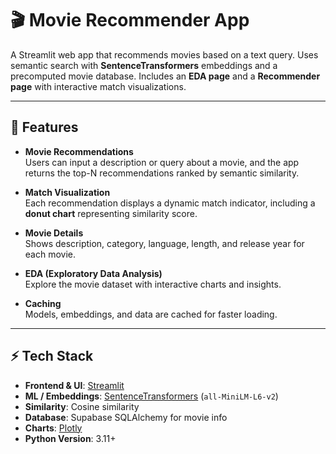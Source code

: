 # 🎬 Movie Recommender App

A Streamlit web app that recommends movies based on a text query. Uses semantic search with **SentenceTransformers** embeddings and a precomputed movie database. Includes an **EDA page** and a **Recommender page** with interactive match visualizations.

---

## 🧩 Features

- **Movie Recommendations**  
  Users can input a description or query about a movie, and the app returns the top-N recommendations ranked by semantic similarity.  

- **Match Visualization**  
  Each recommendation displays a dynamic match indicator, including a **donut chart** representing similarity score.  

- **Movie Details**  
  Shows description, category, language, length, and release year for each movie.  

- **EDA (Exploratory Data Analysis)**  
  Explore the movie dataset with interactive charts and insights.  

- **Caching**  
  Models, embeddings, and data are cached for faster loading.  

---

## ⚡ Tech Stack

- **Frontend & UI**: [Streamlit](https://streamlit.io/)  
- **ML / Embeddings**: [SentenceTransformers](https://www.sbert.net/) (`all-MiniLM-L6-v2`)  
- **Similarity**: Cosine similarity  
- **Database**: Supabase SQLAlchemy for movie info  
- **Charts**: [Plotly](https://plotly.com/python/) 
- **Python Version**: 3.11+  

